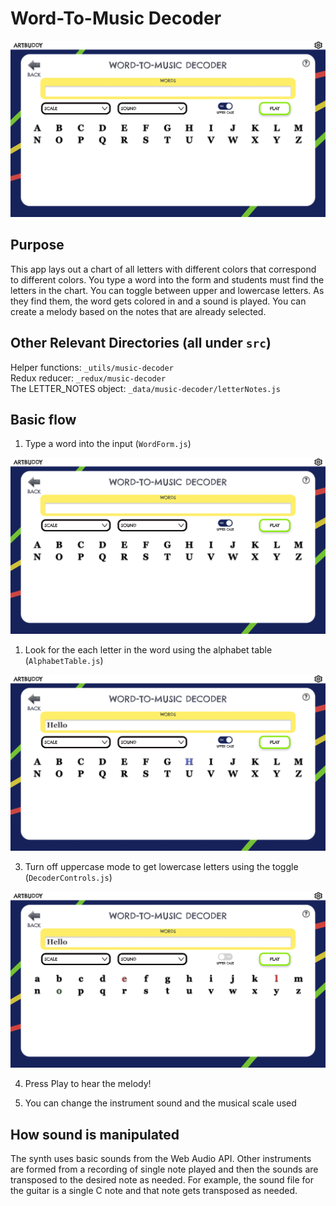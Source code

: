 # Word-To-Music Decoder

![music decoder in initial state](../_media/_docs/music-decoder/music-decoder-1.png)

## Purpose
This app lays out a chart of all letters with different colors that correspond to different colors. You type a word into the form and students must find the letters in the chart. You can toggle between upper and lowercase letters. As they find them, the word gets colored in and a sound is played. You can create a melody based on the notes that are already selected.

## Other Relevant Directories (all under `src`)

Helper functions: `_utils/music-decoder`  
Redux reducer: `_redux/music-decoder`  
The LETTER_NOTES object: `_data/music-decoder/letterNotes.js`

## Basic flow

1. Type a word into the input (`WordForm.js`)

![music decoder with the word "Hello" typed in](../_media/_docs/music-decoder/music-decoder-1.png)

1. Look for the each letter in the word using the alphabet table (`AlphabetTable.js`)

![music decoder with an uppercase letter filled in the alphabet table](../_media/_docs/music-decoder/music-decoder-3.png)

3. Turn off uppercase mode to get lowercase letters using the toggle (`DecoderControls.js`)

![music decoder with lowercase letters filled in](../_media/_docs/music-decoder/music-decoder-4.png)

4. Press Play to hear the melody!

5. You can change the instrument sound and the musical scale used

## How sound is manipulated

The synth uses basic sounds from the Web Audio API. Other instruments are formed from a recording of single note played and then the sounds are transposed to the desired note as needed. For example, the sound file for the guitar is a single C note and that note gets transposed as needed.